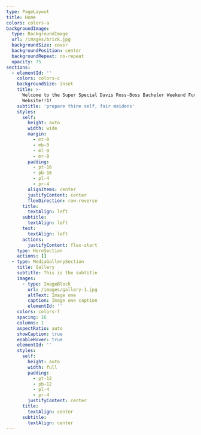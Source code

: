 ```yaml
---
type: PageLayout
title: Home
colors: colors-a
backgroundImage:
  type: BackgroundImage
  url: /images/brick.jpg
  backgroundSize: cover
  backgroundPosition: center
  backgroundRepeat: no-repeat
  opacity: 75
sections:
  - elementId: ''
    colors: colors-c
    backgroundSize: inset
    title: >-
      Welcome to the Super Special Davis Ross-Boss Bachelor Weekend Fun
      Website!!1!
    subtitle: 'prepare thine self, fair maidens'
    styles:
      self:
        height: auto
        width: wide
        margin:
          - mt-0
          - mb-0
          - ml-0
          - mr-0
        padding:
          - pt-16
          - pb-16
          - pl-4
          - pr-4
        alignItems: center
        justifyContent: center
        flexDirection: row-reverse
      title:
        textAlign: left
      subtitle:
        textAlign: left
      text:
        textAlign: left
      actions:
        justifyContent: flex-start
    type: HeroSection
    actions: []
  - type: MediaGallerySection
    title: Gallery
    subtitle: This is the subtitle
    images:
      - type: ImageBlock
        url: /images/gallery-1.jpg
        altText: Image one
        caption: Image one caption
        elementId: ''
    colors: colors-f
    spacing: 16
    columns: 1
    aspectRatio: auto
    showCaption: true
    enableHover: true
    elementId: ''
    styles:
      self:
        height: auto
        width: full
        padding:
          - pt-12
          - pb-12
          - pl-4
          - pr-4
        justifyContent: center
      title:
        textAlign: center
      subtitle:
        textAlign: center
---
```

